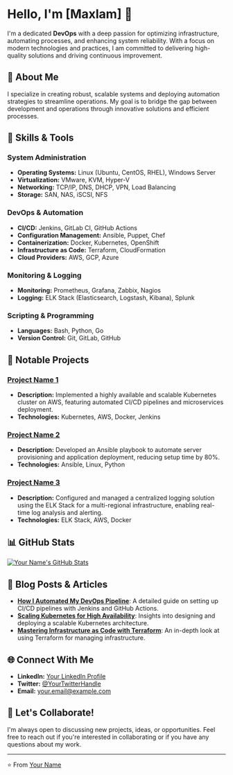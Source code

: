 # Hello, I'm [Maxlam] 👋

I'm a dedicated **DevOps** with a deep passion for optimizing infrastructure, automating processes, and enhancing system reliability. With a focus on modern technologies and practices, I am committed to delivering high-quality solutions and driving continuous improvement.

## 🌟 About Me

I specialize in creating robust, scalable systems and deploying automation strategies to streamline operations. My goal is to bridge the gap between development and operations through innovative solutions and efficient processes.

## 🚀 Skills & Tools

### System Administration
- **Operating Systems:** Linux (Ubuntu, CentOS, RHEL), Windows Server
- **Virtualization:** VMware, KVM, Hyper-V
- **Networking:** TCP/IP, DNS, DHCP, VPN, Load Balancing
- **Storage:** SAN, NAS, iSCSI, NFS

### DevOps & Automation
- **CI/CD:** Jenkins, GitLab CI, GitHub Actions
- **Configuration Management:** Ansible, Puppet, Chef
- **Containerization:** Docker, Kubernetes, OpenShift
- **Infrastructure as Code:** Terraform, CloudFormation
- **Cloud Providers:** AWS, GCP, Azure

### Monitoring & Logging
- **Monitoring:** Prometheus, Grafana, Zabbix, Nagios
- **Logging:** ELK Stack (Elasticsearch, Logstash, Kibana), Splunk

### Scripting & Programming
- **Languages:** Bash, Python, Go
- **Version Control:** Git, GitLab, GitHub

## 💼 Notable Projects

### [Project Name 1](#)
- **Description:** Implemented a highly available and scalable Kubernetes cluster on AWS, featuring automated CI/CD pipelines and microservices deployment.
- **Technologies:** Kubernetes, AWS, Docker, Jenkins

### [Project Name 2](#)
- **Description:** Developed an Ansible playbook to automate server provisioning and application deployment, reducing setup time by 80%.
- **Technologies:** Ansible, Linux, Python

### [Project Name 3](#)
- **Description:** Configured and managed a centralized logging solution using the ELK Stack for a multi-regional infrastructure, enabling real-time log analysis and alerting.
- **Technologies:** ELK Stack, AWS, Docker

## 📊 GitHub Stats

[![Your Name's GitHub Stats](https://github-readme-stats.vercel.app/api?username=maxlam&show_icons=true&hide_title=true&hide_rank=true&count_private=true&theme=radical)](https://github.com/maxlam)

## 📝 Blog Posts & Articles

- **[How I Automated My DevOps Pipeline](#)**: A detailed guide on setting up CI/CD pipelines with Jenkins and GitHub Actions.
- **[Scaling Kubernetes for High Availability](#)**: Insights into designing and deploying a scalable Kubernetes architecture.
- **[Mastering Infrastructure as Code with Terraform](#)**: An in-depth look at using Terraform for managing infrastructure.

## 🌐 Connect With Me

- **LinkedIn:** [Your LinkedIn Profile](https://www.linkedin.com/in/yourprofile/)
- **Twitter:** [@YourTwitterHandle](https://twitter.com/yourhandle)
- **Email:** [your.email@example.com](mailto:your.email@example.com)

## 💬 Let's Collaborate!

I'm always open to discussing new projects, ideas, or opportunities. Feel free to reach out if you're interested in collaborating or if you have any questions about my work.

---

⭐️ From [Your Name](https://github.com/your-github-username)
